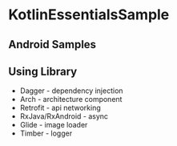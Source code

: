 # KotlinEssentialsSample
## Android Samples

## Using Library
* Dagger - dependency injection
* Arch - architecture component
* Retrofit - api networking
* RxJava/RxAndroid - async
* Glide - image loader
* Timber - logger
